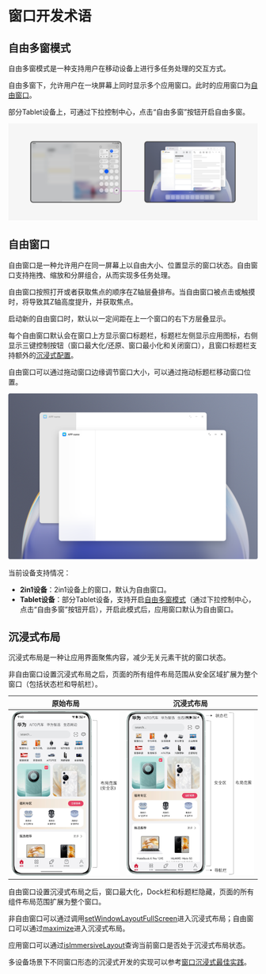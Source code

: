 # 窗口开发术语
<!--Kit: ArkUI-->
<!--Subsystem: Window-->
<!--Owner: @waterwin-->
<!--Designer: @nyankomiya-->
<!--Tester: @qinliwen0417-->
<!--Adviser: @ge-yafang-->

## 自由多窗模式

自由多窗模式是一种支持用户在移动设备上进行多任务处理的交互方式。

自由多窗下，允许用户在一块屏幕上同时显示多个应用窗口。此时的应用窗口为[自由窗口](#自由窗口)。

部分Tablet设备上，可通过下拉控制中心，点击“自由多窗”按钮开启自由多窗。

![freeWindows](figures/freeWindows.png)

## 自由窗口

自由窗口是一种允许用户在同一屏幕上以自由大小、位置显示的窗口状态。自由窗口支持拖拽、缩放和分屏组合，从而实现多任务处理。

自由窗口按照打开或者获取焦点的顺序在Z轴层叠排布。当自由窗口被点击或触摸时，将导致其Z轴高度提升，并获取焦点。

启动新的自由窗口时，默认以一定间距在上一个窗口的右下方层叠显示。

每个自由窗口默认会在窗口上方显示窗口标题栏，标题栏左侧显示应用图标，右侧显示三键控制按钮（窗口最大化/还原、窗口最小化和关闭窗口），且窗口标题栏支持额外的[沉浸式配置](https://developer.huawei.com/consumer/cn/doc/best-practices/bpta-multi-device-window-immersive#section1477255312219)。

自由窗口可以通过拖动窗口边缘调节窗口大小，可以通过拖动标题栏移动窗口位置。

![freeformWindow](figures/freeformWindow.png)

当前设备支持情况：

-  **2in1设备**：2in1设备上的窗口，默认为自由窗口。
-  **Tablet设备**：部分Tablet设备，支持开启[自由多窗模式](#自由多窗模式)（通过下拉控制中心，点击“自由多窗”按钮开启），开启此模式后，应用窗口默认为自由窗口。

## 沉浸式布局

沉浸式布局是一种让应用界面聚焦内容，减少无关元素干扰的窗口状态。

非自由窗口设置沉浸式布局之后，页面的所有组件布局范围从安全区域扩展为整个窗口（包括状态栏和导航栏）。

| 原始布局                                      | 沉浸式布局                              |
|----------------------------------------------|----------------------------------------|
| ![no_immersive](figures/no_immersive.png)    | ![immersive](figures/immersive.png)    |

自由窗口设置沉浸式布局之后，窗口最大化，Dock栏和标题栏隐藏，页面的所有组件布局范围扩展为整个窗口。

非自由窗口可以通过调用[setWindowLayoutFullScreen](../reference/apis-arkui/arkts-apis-window-Window.md#setwindowlayoutfullscreen9)进入沉浸式布局；自由窗口可以通过[maximize](reference/apis-arkui/arkts-apis-window-Window.md#maximize12)进入沉浸式布局。

应用窗口可以通过[isImmersiveLayout](../reference/apis-arkui/arkts-apis-window-Window.md#isimmersivelayout20)查询当前窗口是否处于沉浸式布局状态。

多设备场景下不同窗口形态的沉浸式开发的实现可以参考[窗口沉浸式最佳实践](https://developer.huawei.com/consumer/cn/doc/best-practices/bpta-multi-device-window-immersive)。